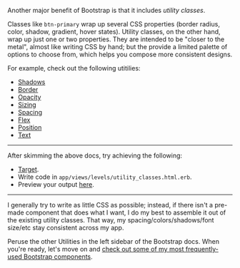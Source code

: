 Another major benefit of Bootstrap is that it includes _utility classes_.

Classes like `btn-primary` wrap up several CSS properties (border radius, color, shadow, gradient, hover states). Utility classes, on the other hand, wrap up just one or two properties. They are intended to be "closer to the metal", almost like writing CSS by hand; but the provide a limited palette of options to choose from, which helps you compose more consistent designs.

For example, check out the following utitilies:

- <a href="https://getbootstrap.com/docs/5.2/utilities/shadows/" target="_blank">Shadows</a>
- <a href="https://getbootstrap.com/docs/5.2/utilities/borders/" target="_blank">Border</a>
- <a href="https://getbootstrap.com/docs/5.2/utilities/opacity/" target="_blank">Opacity</a>
- <a href="https://getbootstrap.com/docs/5.2/utilities/sizing/" target="_blank">Sizing</a>
- <a href="https://getbootstrap.com/docs/5.2/utilities/spacing/" target="_blank">Spacing</a>
- <a href="https://getbootstrap.com/docs/4.0/utilities/flex/>" target="_blank">Flex</a>
- <a href="https://getbootstrap.com/docs/5.2/utilities/position/" target="_blank">Position</a>
- <a href="https://getbootstrap.com/docs/5.2/utilities/text/" target="_blank">Text</a>

---

After skimming the above docs, try achieving the following:

- <a href="/targets/utility_classes" target="_blank">Target</a>.
- Write code in `app/views/levels/utility_classes.html.erb`.
- Preview your output <a href="/levels/utility_classes" target="_blank">here</a>.

---

I generally try to write as little CSS as possible; instead, if there isn't a pre-made component that does what I want, I do my best to assemble it out of the existing utility classes. That way, my spacing/colors/shadows/font size/etc stay consistent across my app.

Peruse the other Utilities in the left sidebar of the Bootstrap docs. When you're ready, let's move on and [check out some of my most frequently-used Bootstrap components](/instructions/frequently_used_components).
